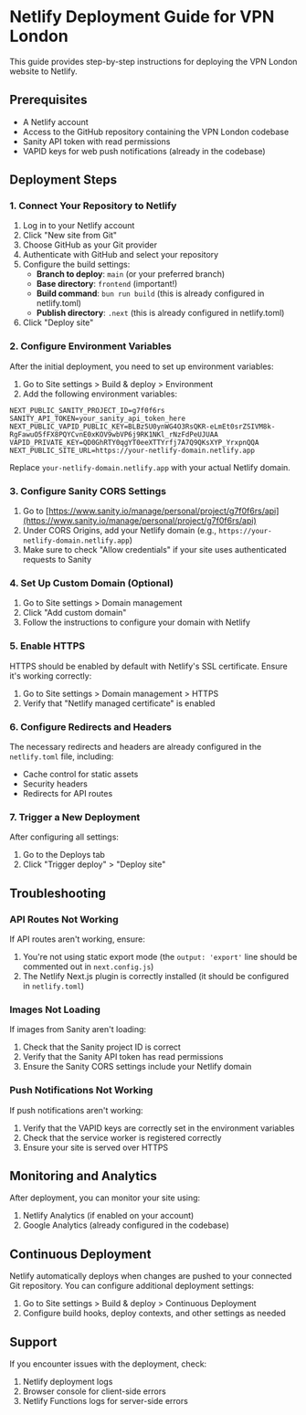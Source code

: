 # Netlify Deployment Guide for VPN London

This guide provides step-by-step instructions for deploying the VPN London website to Netlify.

## Prerequisites

- A Netlify account
- Access to the GitHub repository containing the VPN London codebase
- Sanity API token with read permissions
- VAPID keys for web push notifications (already in the codebase)

## Deployment Steps

### 1. Connect Your Repository to Netlify

1. Log in to your Netlify account
2. Click "New site from Git"
3. Choose GitHub as your Git provider
4. Authenticate with GitHub and select your repository
5. Configure the build settings:
   - **Branch to deploy**: `main` (or your preferred branch)
   - **Base directory**: `frontend` (important!)
   - **Build command**: `bun run build` (this is already configured in netlify.toml)
   - **Publish directory**: `.next` (this is already configured in netlify.toml)
6. Click "Deploy site"

### 2. Configure Environment Variables

After the initial deployment, you need to set up environment variables:

1. Go to Site settings > Build & deploy > Environment
2. Add the following environment variables:

```
NEXT_PUBLIC_SANITY_PROJECT_ID=g7f0f6rs
SANITY_API_TOKEN=your_sanity_api_token_here
NEXT_PUBLIC_VAPID_PUBLIC_KEY=BLBz5U0ynWG4O3RsQKR-eLmEt0srZSIVM8k-RgFawuO5fFX8PQYCvnE0xKOV9wbVP6j9RK1NKl_rNzFdPeUJUAA
VAPID_PRIVATE_KEY=QD0GhRTY0qgYT0eeXTTYrfj7A7Q9QKsXYP_YrxpnQQA
NEXT_PUBLIC_SITE_URL=https://your-netlify-domain.netlify.app
```

Replace `your-netlify-domain.netlify.app` with your actual Netlify domain.

### 3. Configure Sanity CORS Settings

1. Go to [https://www.sanity.io/manage/personal/project/g7f0f6rs/api](https://www.sanity.io/manage/personal/project/g7f0f6rs/api)
2. Under CORS Origins, add your Netlify domain (e.g., `https://your-netlify-domain.netlify.app`)
3. Make sure to check "Allow credentials" if your site uses authenticated requests to Sanity

### 4. Set Up Custom Domain (Optional)

1. Go to Site settings > Domain management
2. Click "Add custom domain"
3. Follow the instructions to configure your domain with Netlify

### 5. Enable HTTPS

HTTPS should be enabled by default with Netlify's SSL certificate. Ensure it's working correctly:

1. Go to Site settings > Domain management > HTTPS
2. Verify that "Netlify managed certificate" is enabled

### 6. Configure Redirects and Headers

The necessary redirects and headers are already configured in the `netlify.toml` file, including:

- Cache control for static assets
- Security headers
- Redirects for API routes

### 7. Trigger a New Deployment

After configuring all settings:

1. Go to the Deploys tab
2. Click "Trigger deploy" > "Deploy site"

## Troubleshooting

### API Routes Not Working

If API routes aren't working, ensure:

1. You're not using static export mode (the `output: 'export'` line should be commented out in `next.config.js`)
2. The Netlify Next.js plugin is correctly installed (it should be configured in `netlify.toml`)

### Images Not Loading

If images from Sanity aren't loading:

1. Check that the Sanity project ID is correct
2. Verify that the Sanity API token has read permissions
3. Ensure the Sanity CORS settings include your Netlify domain

### Push Notifications Not Working

If push notifications aren't working:

1. Verify that the VAPID keys are correctly set in the environment variables
2. Check that the service worker is registered correctly
3. Ensure your site is served over HTTPS

## Monitoring and Analytics

After deployment, you can monitor your site using:

1. Netlify Analytics (if enabled on your account)
2. Google Analytics (already configured in the codebase)

## Continuous Deployment

Netlify automatically deploys when changes are pushed to your connected Git repository. You can configure additional deployment settings:

1. Go to Site settings > Build & deploy > Continuous Deployment
2. Configure build hooks, deploy contexts, and other settings as needed

## Support

If you encounter issues with the deployment, check:

1. Netlify deployment logs
2. Browser console for client-side errors
3. Netlify Functions logs for server-side errors
